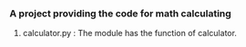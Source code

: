 ### A project providing the code for math calculating

1. calculator.py : The module has the function of calculator.
